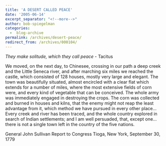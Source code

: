 ```yaml
---
title: 'A DESERT CALLED PEACE'
date: '2005-06-14'
excerpt_separator: "<!--more-->"
author: bob-spiegelman
categories:
  -  blog-archive
permalink: /archives/desert-peace/
redirect_from: /archives/000104/
---
```

_They make solitude, which they call peace_ - Tacitus

We moved, on the next day, to Chinesee, crossing in our path a deep creek and the Little Seneca river, and after marching six miles we reached the castle, which consisted of 128 houses, mostly very large and elegant. The town was beautifully situated, almost encircled with a clear flat which extends for a number of miles, where the most extensive fields of corn were, and every kind of vegetable that can be conceived. The whole army was immediately engaged in destroying the crops. The corn was collected and burned in houses and kilns, that the enemy might not reap the least advantage from it, which method we have pursued in every other place... Every creek and river has been traced, and the whole country explored in search of Indian settlements; and I am well persuaded, that, except one... there is not a single town left in the country of the five nations.

General John Sullivan
Report to Congress
Tioga, New York, September 30, 1779
